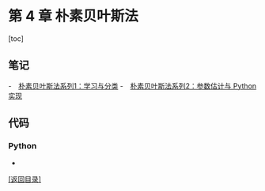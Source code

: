 # 第 4 章 朴素贝叶斯法

[toc]

## 笔记
-　[朴素贝叶斯法系列1：学习与分类](http://121.42.47.99/yuenshome/wordpress/?p=3885)
-　[朴素贝叶斯法系列2：参数估计与 Python 实现](http://121.42.47.99/yuenshome/wordpress/?p=3936)

## 代码

### Python

-

[\[返回目录\]](../README.md)
